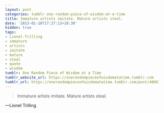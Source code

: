```yaml
---
layout: post
categories: tumblr one-random-piece-of-wisdom-at-a-time
title: Immature artists imitate. Mature artists steal.
date: '2013-01-16T17:27:13+10:30'
hidden: true
tags:
- Lionel-Trilling
- immature
- artists
- imitate
- mature
- steal
- quote
- wisdom
tumblr: One Random Piece of Wisdom at a Time
tumblr_website_url: https://onerandompieceofwisdomatatime.tumblr.com
tumblr_url: https://onerandompieceofwisdomatatime.tumblr.com/post/40667966977/immature-artists-imitate-mature-artists-steal
---
```

> Immature artists imitate. Mature artists steal.

—Lionel Trilling
